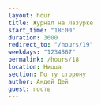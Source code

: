 ```yaml
---
layout: hour
title: Журнал на Лазурке
start_time: "18:00"
duration: 3600
redirect_to: "/hours/19"
weekdays: "1234567"
permalink: /hours/18
location: Ницца
section: По ту сторону
author: Андей Дей
guest: гость  
---
```

